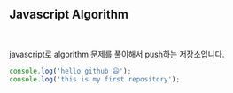## Javascript Algorithm

<br>

javascript로 algorithm 문제를 풀이해서 push하는 저장소입니다.

```js
console.log('hello github 😃');
console.log('this is my first repository');
```




